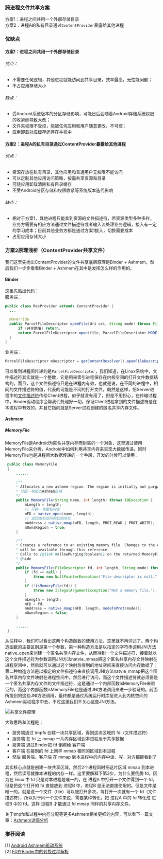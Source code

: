 ### 跨进程文件共享方案

方案1：进程之间共用一个外部存储目录</br>
方案2：进程A的私有目录通过`ContentProvider`暴露给其他进程

### 优缺点
#### 方案1：进程之间共用一个外部存储目录
###### 优点：
- 不需要任何逻辑，其他进程就能访问到共享目录，效率最高，无性能问题；
- 不占应用存储大小

###### 缺点：
- 受Android系统版本的分区存储影响，可能日后会随着Android存储系统权限的收紧而导致大改；
- 文件夹权限不受控，能被任何应用和用户随意更改，不可控；
- 应用卸载对应缓存还存在手机中

#### 方案2：进程A的私有目录通过ContentProvider暴露给其他进程
###### 优点：
- 资源存放在私有目录，其他应用和普通用户无权限不能访问
- 可以定制其他应用访问策略，按需共享资源和目录
- 可随应用卸载清除私有目录缓存
- 不受Android分区存储和权限收紧等系统版本迭代影响

###### 缺点：
- 相对于方案1，其他进程只能拿到资源的文件描述符，若资源类型多种多样，业务方需要有相应方法通过文件描述符或者输入流处理业务逻辑，接入有一定的学习成本；目前其他业务方都是通过方案1接入，切换需要成本
- 占用应用存储大小

### 方案2原理浅析（ContentProvider共享文件）
我们这里先抛出ContentProvider的文件共享底层原理是Binder + Ashmem，然后我们一步步看看Binder + Ashmem在其中是发挥怎么样的作用的。</br>

#### Binder
这里先贴出代码：</br>
服务端：
```java
public class ResProvider extends ContentProvider {
  ...

  @Override
  public ParcelFileDescriptor openFile(Uri uri, String mode) throws FileNotFoundException {
      if (共享策略) return;
      return ParcelFileDescriptor.open(file, ParcelFileDescriptor.MODE_READ_ONLY);
  }
}

```
业务端：
```java
ParcelFileDescriptor mDescriptor = getContentResolver().openFileDescriptor(Uri.parse(uri), "r")
```

可以看到进程间传递的是`ParcelFileDescriptor`，我们知道，在Linux系统中，文件描述符其实就是一个整数，它是用来索引进程保存在内核空间的打开文件数据结构的，而且，这个文件描述符只是在进程内有效，也就是说，在不同的进程中，相同的文件描述符的值，代表的可能是不同的打开文件，既然是这样，把Server进程中的[文件描述符](https://juejin.cn/post/6906444643089514510)传给Client进程，似乎就没有用了，但是不用担心，在传输过程中，Binder驱动程序会帮我们处理好一切，保证Client进程拿到的文件描述符是在本进程中有效的，并且它指向就是Server进程创建的匿名共享内存文件。

#### Ashmem
##### MemoryFile
MemoryFile是Android为匿名共享内存而封装的一个对象，这里通过使用MemoryFile来分析，Android中如何利用共享内存来实现大数据传递，同时MemoryFile也是进程间大数据传递的一个手段，开发的时候可以使用：
```java
 public class MemoryFile  
 {  
     ......  

     /**
     * Allocates a new ashmem region. The region is initially not purgable.
     * 分配一块新的Ashmem区域
     */  
     public MemoryFile(String name, int length) throws IOException {  
         mLength = length;  
         // 开辟一块匿名内存
         mFD = native_open(name, length);
         // 返回虚拟空间的起始地址
         mAddress = native_mmap(mFD, length, PROT_READ | PROT_WRITE);  
         mOwnsRegion = true;  
     }  

     /**
     * Creates a reference to an existing memory file. Changes to the original file
     * will be available through this reference.
     * Calls to {@link #allowPurging(boolean)} on the returned MemoryFile will fail.
     * @hide
     */  
     public MemoryFile(FileDescriptor fd, int length, String mode) throws IOException {  
         if (fd == null) {  
             throw new NullPointerException("File descriptor is null.");  
         }  
         if (!isMemoryFile(fd)) {  
             throw new IllegalArgumentException("Not a memory file.");  
         }  
         mLength = length;  
         mFD = fd;  
         mAddress = native_mmap(mFD, length, modeToProt(mode));  
         mOwnsRegion = false;  
     }  

     ......  
 }  
```
从注释中，我们可以看出这两个构造函数的使用方法，这里就不再详述了。两个构造函数的主要区别是第一个参数，第一种构造方法是以指定的字符串调用JNI方法native_open来创建一个匿名共享内存文件，从而得到一个文件描述符，接着就以这个文件描述符为参数调用JNI方法natvie_mmap把这个匿名共享内存文件映射在进程空间中，然后就可以通过这个映射后得到的地址空间来直接访问内存数据了；第二种构造方法是以指定的文件描述符来直接调用JNI方法natvie_mmap把这个匿名共享内存文件映射在进程空间中，然后进行访问，而这个文件描述符就必须要是一个匿名共享内存文件的文件描述符，这是通过一个内部函数isMemoryFile来验证的，而这个内部函数isMemoryFile也是通过JNI方法调用来进一步验证的。前面所提到的这些JNI方法调用，最终都是通过系统运行时库层进入到内核空间的Ashmem驱动程序中去，不过这里我们不关心这些JNI方法。</br>

![共享文件原理](https://raw.githubusercontent.com/huanzhiyazi/articles/master/%E6%8A%80%E6%9C%AF/android/Android%E5%8C%BF%E5%90%8D%E5%85%B1%E4%BA%AB%E5%86%85%E5%AD%98%EF%BC%88ashmem%EF%BC%89%E5%8E%9F%E7%90%86/images/ashmem_transfer_fd.png)

大致思路和流程是：
- 服务端通过 tmpfs 创建一块共享区域，得到这块区域的 fd（文件描述符）
- 服务端 在 fd 上 mmap 一片内存区域到本进程用于共享数据
- 服务端 通过Binder把 fd 倒腾给 客户端
- 客户端 在接到的 fd 上同样 mmap 相同的区域到本进程
- 然后 服务端、客户端 在 mmap 到本进程中的内存中读、写，对方都能看到了

其实核心点就是创建一块共享区域，然后2个进程同时把这片区域 mmap 到本进程，然后读写就像本进程的内存一样。这里要解释下第3步，为什么要倒腾 fd，因为在 linux 中 fd 只是对本进程是唯一的，在 进程A 中打开一个文件得到一个 fd，但是把这个打开的 fd 直接放到 进程B 中，进程B 是无法直接使用的。但是文件是唯一的，就是说一个文件（file）可以被打开多次，每打开一次就有一个 fd（文件描述符），所以对于同一个文件来说，需要某种转化，把 进程A 中的 fd 转化成 进程B 中的 fd。这样 进程B 才能通过 fd mmap 同样的共享内存文件。


关于tmpfs和过程中内存分配等更多Ashmem相关更细的内容，可以看下一篇文章：[Ashmem详细分析](https://github.com/KingJ0629/articles/blob/main/Ashmem%E8%AF%A6%E7%BB%86%E5%88%86%E6%9E%90.md)</br>

### 推荐阅读
[1] [Android Ashmem驱动系统](https://www.kancloud.cn/alex_wsc/androids/477716)</br>
[2] [FD在Binder中的转换过程解析](https://www.kancloud.cn/alex_wsc/androids/477718)</br>
